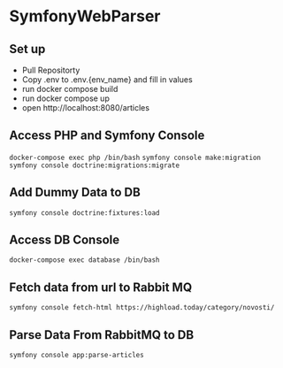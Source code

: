 # SymfonyWebParser

## Set up
- Pull Repositorty
- Copy .env to .env.{env_name} and fill in values
- run docker compose build
- run docker compose up
- open http://localhost:8080/articles

## Access PHP and Symfony Console
``docker-compose exec php /bin/bash``
 ``symfony console make:migration``
 ``symfony console doctrine:migrations:migrate``


## Add Dummy Data to DB
``symfony console doctrine:fixtures:load``

## Access DB Console
``docker-compose exec database /bin/bash  ``


## Fetch data from url to Rabbit MQ
``symfony console fetch-html https://highload.today/category/novosti/``


## Parse Data From RabbitMQ to DB
``symfony console app:parse-articles``


